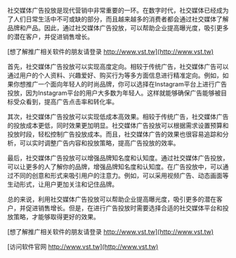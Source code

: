 社交媒体广告投放是现代营销中非常重要的一环。在数字时代，社交媒体已经成为了人们日常生活中不可或缺的部分，而且越来越多的消费者都会通过社交媒体了解品牌和产品。因此，通过社交媒体广告投放，可以帮助企业提高曝光度，吸引更多的潜在客户，并促进销售增长。

[想了解推广相关软件的朋友请登录 http://www.vst.tw](http://www.vst.tw)

首先，社交媒体广告投放可以实现高度定向。相较于传统广告，社交媒体广告可以通过用户的个人资料、兴趣爱好、购买行为等多方面信息进行精准定向。例如，如果你想推广一个面向年轻人的时尚品牌，你可以选择在Instagram平台上进行广告投放，因为Instagram平台的用户大多数为年轻人。这样就能够确保广告能够被目标受众看到，提高广告点击率和转化率。

其次，社交媒体广告投放可以实现低成本高效果。相较于传统广告，社交媒体广告的投放成本更低，同时效果更加明显。社交媒体广告投放可以根据需求设置预算和投放时段，轻松控制广告投放成本。而且，社交媒体广告的效果也很容易追踪和分析，可以实时调整广告内容和投放策略，提高广告投放的效率。

最后，社交媒体广告投放可以增强品牌知名度和认知度。通过社交媒体广告投放，可以让更多的人了解你的品牌，增强品牌知名度和认知度。在广告投放中，可以通过不同的创意和形式来吸引用户的注意力。例如，可以采用视频广告、动态画面等生动形式，让用户更加关注和记住品牌。

总的来说，利用社交媒体广告投放可以帮助企业提高曝光度，吸引更多的潜在客户，并促进销售增长。但是，在进行广告投放时需要选择合适的社交媒体平台和投放策略，才能够取得更好的效果。

[想了解推广相关软件的朋友请登录 http://www.vst.tw](http://www.vst.tw)


[访问软件官网 http://www.vst.tw](http://www.vst.tw)
